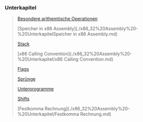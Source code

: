 ### Unterkapitel

>[Besondere arithemtische Operationen](./x86_32%20Assembly%20-%20Unterkapitel/Besondere%20arithemtische%20Operationen.md)
>
>[Speicher in x86 Assembly](./x86_32%20Assembly%20-%20UnterkapitelSpeicher in x86 Assembly.md)
>
>[Stack](./x86_32%20Assembly%20-%20Unterkapitel/Stack.md)
>
>[x86 Calling Convention](./x86_32%20Assembly%20-%20Unterkapitel/x86 Calling Convention.md)
>
>[Flags](./x86_32%20Assembly%20-%20Unterkapitel/Flags.md)
>
>[Sprünge](./x86_32%20Assembly%20-%20Unterkapitel/Sprünge.md)
>
>[Unterprogramme](./x86_32%20Assembly%20-%20Unterkapitel/Unterprogramme.md)
>
>[Shifts](./x86_32%20Assembly%20-%20Unterkapitel/Shifts.md)
>
>[Festkomma Rechnung](./x86_32%20Assembly%20-%20Unterkapitel/Festkomma Rechnung.md)

